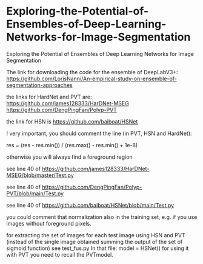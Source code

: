 # Exploring-the-Potential-of-Ensembles-of-Deep-Learning-Networks-for-Image-Segmentation
Exploring the Potential of Ensembles of Deep Learning Networks for Image Segmentation

The link for downloading the code for the ensemble of DeepLabV3+: https://github.com/LorisNanni/An-empirical-study-on-ensemble-of-segmentation-approaches

the links for HardNet and PVT are: https://github.com/james128333/HarDNet-MSEG https://github.com/DengPingFan/Polyp-PVT

the link for HSN is https://github.com/baiboat/HSNet

! very important, you should comment the line (in PVT, HSN and HardNet):

res = (res - res.min()) / (res.max() - res.min() + 1e-8)

otherwise you will always find a foreground region

see line 40 of https://github.com/james128333/HarDNet-MSEG/blob/master/Test.py

see line 40 of https://github.com/DengPingFan/Polyp-PVT/blob/main/Test.py

see line 40 of https://github.com/baiboat/HSNet/blob/main/Test.py

you could comment that normalization also in the training set, e.g. if you use images without foreground pixels.

for extracting the set of images for each test image using HSN and PVT (instead of the single image obtained summing the output of the set of sigmoid function) see test_fus.py In that file: model = HSNet() for using it with PVT you need to recall the PVTmodel.
